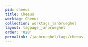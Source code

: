 ```yaml
---
pid: cheeus
title: Cheeus
worktag: Cheeus
collection: worktags_janbrueghel
layout: tagpage_janbrueghel
order: '028'
permalink: /janbrueghel/tags/cheeus
---
```

